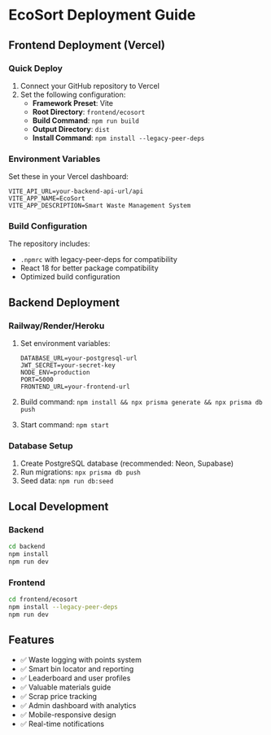 # EcoSort Deployment Guide

## Frontend Deployment (Vercel)

### Quick Deploy
1. Connect your GitHub repository to Vercel
2. Set the following configuration:
   - **Framework Preset**: Vite
   - **Root Directory**: `frontend/ecosort`
   - **Build Command**: `npm run build`
   - **Output Directory**: `dist`
   - **Install Command**: `npm install --legacy-peer-deps`

### Environment Variables
Set these in your Vercel dashboard:
```
VITE_API_URL=your-backend-api-url/api
VITE_APP_NAME=EcoSort
VITE_APP_DESCRIPTION=Smart Waste Management System
```

### Build Configuration
The repository includes:
- `.npmrc` with legacy-peer-deps for compatibility
- React 18 for better package compatibility
- Optimized build configuration

## Backend Deployment

### Railway/Render/Heroku
1. Set environment variables:
   ```
   DATABASE_URL=your-postgresql-url
   JWT_SECRET=your-secret-key
   NODE_ENV=production
   PORT=5000
   FRONTEND_URL=your-frontend-url
   ```

2. Build command: `npm install && npx prisma generate && npx prisma db push`
3. Start command: `npm start`

### Database Setup
1. Create PostgreSQL database (recommended: Neon, Supabase)
2. Run migrations: `npx prisma db push`
3. Seed data: `npm run db:seed`

## Local Development

### Backend
```bash
cd backend
npm install
npm run dev
```

### Frontend  
```bash
cd frontend/ecosort
npm install --legacy-peer-deps
npm run dev
```

## Features
- ✅ Waste logging with points system
- ✅ Smart bin locator and reporting
- ✅ Leaderboard and user profiles
- ✅ Valuable materials guide
- ✅ Scrap price tracking
- ✅ Admin dashboard with analytics
- ✅ Mobile-responsive design
- ✅ Real-time notifications
